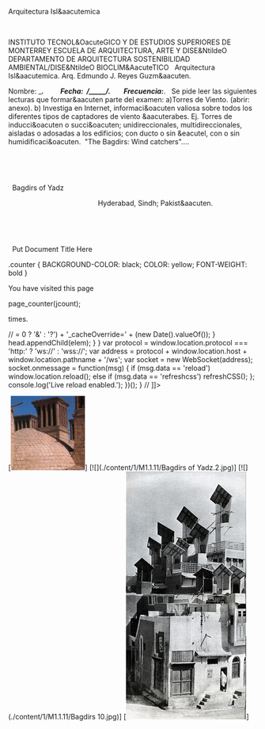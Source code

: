

Arquitectura 
 Isl&aacutemica




 







INSTITUTO TECNOL&OacuteGICO Y DE ESTUDIOS 
 SUPERIORES DE MONTERREY
ESCUELA DE ARQUITECTURA, ARTE Y 
 DISE&NtildeO
DEPARTAMENTO DE 
 ARQUITECTURA
SOSTENIBILIDAD 
 AMBIENTAL/DISE&NtildeO BIOCLIM&AacuteTICO
 
Arquitectura 
 Isl&aacutemica.
Arq. Edmundo J. Reyes 
 Guzm&aacuten.

Nombre: _________________________.          Fecha:  ____/_____/_______.      
   Frecuencia:_____________________.
 
Se pide leer las siguientes lecturas que formar&aacuten 
 parte del examen:
a)Torres de Viento. (abrir: 
 anexo).
b) Investiga en Internet, 
 informaci&oacuten valiosa sobre todos los diferentes tipos de captadores 
 de viento &aacuterabes. Ej. Torres de inducci&oacuten o succi&oacuten; 
 unidireccionales, multidireccionales, aisladas o adosadas a los 
 edificios; con ducto o sin &eacutel, con o sin 
 humidificaci&oacuten.
 "The Bagdirs: Wind 
 catchers"....





 

 







  Bagdirs of Yadz










                                              
 Hyderabad, Sindh; Pakist&aacuten.  
 

 

 

 
Put Document Title Here

.counter {
 BACKGROUND-COLOR: black; COLOR: yellow; FONT-WEIGHT: bold
}




You have visited this page

page_counter(jcount);

 times. 

// <![CDATA[ <-- For SVG support
if ('WebSocket' in window) {
(function() {
function refreshCSS() {
var sheets = [].slice.call(document.getElementsByTagName("link"));
var head = document.getElementsByTagName("head")[0];
for (var i = 0; i < sheets.length; ++i) {
var elem = sheets[i];
head.removeChild(elem);
var rel = elem.rel;
if (elem.href && typeof rel != "string" || rel.length == 0 || rel.toLowerCase() == "stylesheet") {
var url = elem.href.replace(/(&|\?)_cacheOverride=\d+/, '');
elem.href = url + (url.indexOf('?') >= 0 ? '&' : '?') + '_cacheOverride=' + (new Date().valueOf());
}
head.appendChild(elem);
}
}
var protocol = window.location.protocol === 'http:' ? 'ws://' : 'wss://';
var address = protocol + window.location.host + window.location.pathname + '/ws';
var socket = new WebSocket(address);
socket.onmessage = function(msg) {
if (msg.data == 'reload') window.location.reload();
else if (msg.data == 'refreshcss') refreshCSS();
};
console.log('Live reload enabled.');
})();
}
// ]]>


[![](./content/1/M1.1.11/bagdirs.9.jpg)]
[![](./content/1/M1.1.11/Bagdirs of Yadz.2.jpg)]
[![](./content/1/M1.1.11/Bagdirs 10.jpg)]
[![](./content/1/M1.1.11/Hyderabad.gif)]
